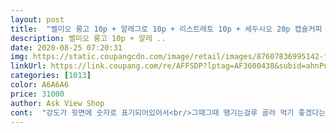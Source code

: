 ```yaml
---
layout: post 
title:  "벨미오 룽고 10p + 알레그로 10p + 리스트레토 10p + 세두시오 20p 캡슐커피 선물 세트 네스프레소 호환, 50개" 
description: 벨미오 룽고 10p + 알레 ..
date: 2020-08-25 07:20:31 
img: https://static.coupangcdn.com/image/retail/images/87607836995142-f37e715a-8ba7-4fee-94d1-2441c3d89e51.jpg 
linkUrl: https://link.coupang.com/re/AFFSDP?lptag=AF3600438&subid=ahnPublicAsk&pageKey=1911006579&itemId=3244545206&vendorItemId=71231718312&traceid=V0-113-17cedd335493d194 
categories: [1013] 
color: A6A6A6 
price: 31000 
author: Ask View Shop 
cont:  "강도가 윗면에 숫자로 표기되어있어서<br/>그때그때 땡기는걸루 골라 먹기 좋겠다는ㅋㅋ<br/>네스프레소 호환 잘 됩니다.<br/><br/>네스프레소보다 가격 저렴한데 맛 전혀 뒤지지않음<br/>라떼를 만들어서 커피자체 맛은 지금은 모르겠지만<br/>라떼한잔으로 여유로운 주말 잘 보냅니다<br/>맛은 사서 먹어봐야 아는것이니 ㅋㅋ주문!<br/>벨미오 좋네여<br/>쎈 10강도의 보라색을 내려봤는데 향이 확 퍼지면서<br/>알루미늄재질, 원두 프리미엄급<br/>어떤 캡슐은 잘맞지않는건 커피가 쫄쫄쫄 나오기도하는데 정품캡슐만치 잘 나오더라구요<br/>우연찮게 봤는데  느낌좋더라구요 ㅋㅋ상품평도 좋고 디자인도 예쁘고<br/>일단 네스프레소 호환 맘에듦<br/>일리에 길들여져서 나중에 다시 상품평 업댓할께요<br/>재구매 의사 있음!!<br/>좋은원두를 사용했는지 맛도 아주 좋네요!<br/>진짜 괜찮네 잘샀다 싶었어요<br/>캡슐이 알루미늄으로 만들어져있어서 좋고, 네스프레소 머신이랑 호환이 잘 되네요ㅎㅎ<br/>코로나땜시 요새 캡슐커피 찾게되는데<br/>한박스 더 쟁일까봐유 ㅋㅋ<br/>" 
---
```

